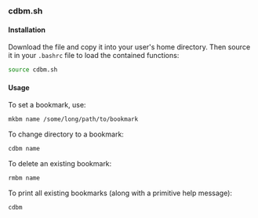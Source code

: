 ### cdbm.sh

#### Installation

Download the file and copy it into your user's home directory.
Then source it in your `.bashrc` file to load the contained functions:

```bash
source cdbm.sh
```

#### Usage

To set a bookmark, use:

```bash
mkbm name /some/long/path/to/bookmark
```

To change directory to a bookmark:

```bash
cdbm name
```

To delete an existing bookmark:

```bash
rmbm name
```

To print all existing bookmarks (along with a primitive help message):

```bash
cdbm
```
